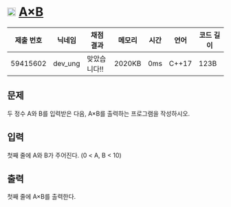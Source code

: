 # <img width="20px"  src="https://d2gd6pc034wcta.cloudfront.net/tier/1.svg" class="solvedac-tier"> [A×B](https://www.acmicpc.net/problem/10998) 

| 제출 번호 | 닉네임 | 채점 결과 | 메모리 | 시간 | 언어 | 코드 길이 |
|---|---|---|---|---|---|---|
|59415602|dev_ung|맞았습니다!! |2020KB|0ms|C++17|123B|

## 문제
<p>두 정수 A와 B를 입력받은 다음, A×B를 출력하는 프로그램을 작성하시오.</p>

## 입력
<p>첫째 줄에 A와 B가 주어진다. (0 < A, B < 10)</p>

## 출력
<p>첫째 줄에 A×B를 출력한다.</p>

